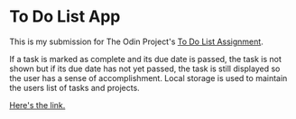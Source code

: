 # To Do List App

This is my submission for The Odin Project's [To Do List Assignment](https://www.theodinproject.com/lessons/node-path-javascript-todo-list). 

If a task is marked as complete and its due date is passed, the task is not shown but if its due date has not yet passed, the task is still displayed so the user has a sense of accomplishment. Local storage is used to maintain the users list of tasks and projects. 

[Here's the link.](https://nhsegal.github.io/todo/)
